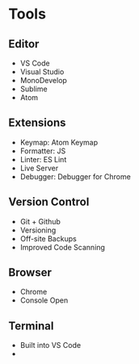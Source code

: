 # Tools


## Editor
- VS Code
- Visual Studio
- MonoDevelop
- Sublime
- Atom

## Extensions
- Keymap: Atom Keymap
- Formatter: JS
- Linter: ES Lint
- Live Server
- Debugger: Debugger for Chrome

## Version Control
- Git + Github
- Versioning
- Off-site Backups
- Improved Code Scanning


## Browser
- Chrome
- Console Open

## Terminal
- Built into VS Code
- 

